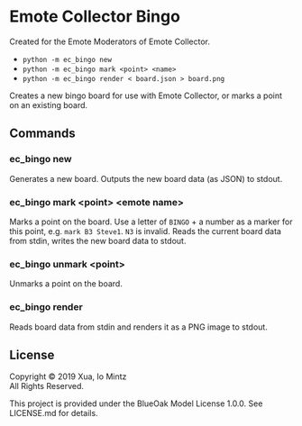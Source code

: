 # Emote Collector Bingo
Created for the Emote Moderators of Emote Collector.

- `python -m ec_bingo new`
- `python -m ec_bingo mark <point> <name>`
- `python -m ec_bingo render < board.json > board.png`

Creates a new bingo board for use with Emote Collector,
or marks a point on an existing board.

## Commands

### ec_bingo new
Generates a new board. Outputs the new board data (as JSON) to stdout.

### ec_bingo mark <point\> <emote name\>
Marks a point on the board. Use a letter of `BINGO` + a number
as a marker for this point, e.g. `mark B3 Steve1`.
`N3` is invalid. Reads the current board data from stdin, writes the new board data to stdout.

### ec_bingo unmark <point\>
Unmarks a point on the board.

### ec_bingo render
Reads board data from stdin and renders it as a PNG image to stdout.

## License

Copyright © 2019 Xua, Io Mintz \
All Rights Reserved.

This project is provided under the BlueOak Model License 1.0.0. See LICENSE.md for details.

